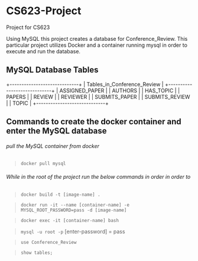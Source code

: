 # CS623-Project
Project for CS623

Using MySQL this project creates a database for Conference_Review. This particular project utilizes Docker and a container running mysql in order to execute and run the database.

## MySQL Database Tables
+-----------------------------+
| Tables_in_Conference_Review |
+-----------------------------+
| ASSIGNED_PAPER              |
| AUTHORS                     |
| HAS_TOPIC                   |
| PAPERS                      |
| REVIEW                      |
| REVIEWER                    |
| SUBMITS_PAPER               |
| SUBMITS_REVIEW              |
| TOPIC                       |
+-----------------------------+

## Commands to create the docker container and enter the MySQL database


###### pull the MySQL container from docker
> `docker pull mysql`

###### While in the root of the project run the below commands in order in order to 
> `docker build -t [image-name] .`

> `docker run -it --name [container-name] -e MYSQL_ROOT_PASSWORD=pass -d [image-name]`

> `docker exec -it [container-name] bash`

> `mysql -u root -p`
[enter-password] = pass

> `use Conference_Review`

> `show tables;`

